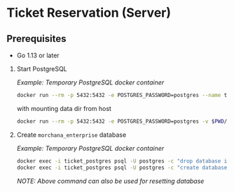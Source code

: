 # Ticket Reservation (Server)

## Prerequisites

- Go 1.13 or later

1. Start PostgreSQL

   _Example: Temporary PostgreSQL docker container_

   ```sh
   docker run --rm -p 5432:5432 -e POSTGRES_PASSWORD=postgres --name ticket_postgres postgres:12-alpine
   ```

   with mounting data dir from host

   ```sh
   docker run --rm -p 5432:5432 -e POSTGRES_PASSWORD=postgres -v $PWD/postgres_data:/var/lib/postgresql/data --name ticket_postgres postgres:12-alpine
   ```

2. Create `morchana_enterprise` database

   _Example: Temporary PostgreSQL docker container_

   ```sh
   docker exec -i ticket_postgres psql -U postgres -c "drop database if exists ticket_reservation" && \
   docker exec -i ticket_postgres psql -U postgres -c "create database ticket_reservation"
   ```

   _NOTE: Above command can also be used for resetting database_